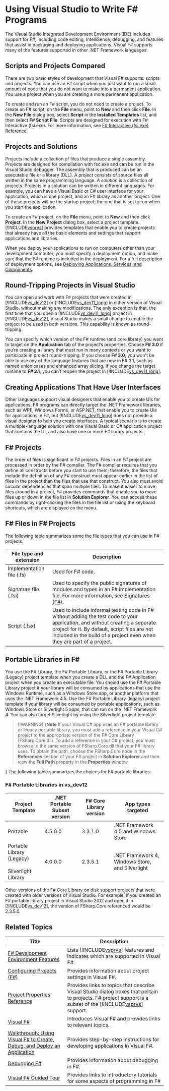 # Using Visual Studio to Write F# Programs

The Visual Studio Integrated Development Environment (IDE) includes support for F#, including code editing, IntelliSense, debugging, and features that assist in packaging and deploying applications. Visual F# supports many of the features supported in other .NET Framework languages.


## Scripts and Projects Compared
There are two basic styles of development that Visual F# supports: scripts and projects. You can use an F# script when you just want to run a small amount of code that you do not want to make into a permanent application. You use a project when you are creating a more permanent application.

To create and run an F# script, you do not need to create a project. To create an F# script, on the **File** menu, point to **New** and then click **File**. In the **New File** dialog box, select **Script** in the **Installed Templates** list, and then select **F# Script File**. Scripts are designed for execution with F# Interactive (fsi.exe). For more information, see [F&#35; Interactive &#40;fsi.exe&#41; Reference](FSharp+Interactive+%28fsi.exe%29+Reference.md).


## Projects and Solutions
Projects include a collection of files that produce a single assembly. Projects are designed for compilation with fsc.exe and can be run in the Visual Studio debugger. The assembly that is produced can be an executable file or a library (DLL). A project consists of source files all written in the same programming language. A *solution* is a collection of projects. Projects in a solution can be written in different languages. For example, you can have a Visual Basic or C# user interface for your application, which is one project, and an F# library as another project. One of these projects will be the startup project: the one that is set to run when you start the application.

To create an F# project, on the **File** menu, point to **New** and then click **Project**. In the **New Project** dialog box, select a project template. [!INCLUDE[vsprvs](../Token/vsprvs_md.md)] provides templates that enable you to create projects that already have all the basic elements and settings that support applications and libraries.

When you deploy your applications to run on computers other than your development computer, you must specify a deployment option, and make sure that the F# runtime is included in the deployment. For a full description of deployment options, see [Deploying Applications, Services, and Components](Deploying+Applications%2C+Services%2C+and+Components.md).


## Round-Tripping Projects in Visual Studio
You can open and work with F# projects that were created in [!INCLUDE[vs_dev12](../Token/vs_dev12_md.md)] or [!INCLUDE[vs_dev11_long](../Token/vs_dev11_long_md.md)] in either version of Visual Studio, without making any modifications. The only exception is that, the first time that you open a [!INCLUDE[vs_dev11_long](../Token/vs_dev11_long_md.md)] project in [!INCLUDE[vs_dev12](../Token/vs_dev12_md.md)], Visual Studio makes a small change to enable the project to be used in both versions. This capability is known as round-tripping.

You can specify which version of the F# runtime (and core library) you want to target on the **Application** tab of the project’s properties. Choose **F# 3.0** if you’re creating a library that must run in many contexts or you want to participate in project round-tripping. If you choose **F# 3.0**, you won't be able to use any of the language features that are new in F# 3.1, such as named union cases and enhanced array slicing. If you change the target runtime to **F# 3.1**, you can’t reopen the project in [!INCLUDE[vs_dev11_long](../Token/vs_dev11_long_md.md)].


## Creating Applications That Have User Interfaces
Other languages support visual designers that enable you to create UIs for applications. F# programs can directly target the .NET Framework libraries, such as WPF, Windows Forms, or ASP.NET, that enable you to create UIs for applications in F#, but [!INCLUDE[vs_dev11_long](../Token/vs_dev11_long_md.md)] does not provide a visual designer to help you create interfaces. A typical scenario is to create a multiple-language solution with one Visual Basic or C# application project that contains the UI, and also have one or more F# library projects.


## F# Projects
The order of files is significant in F# projects. Files in an F# project are processed in order by the F# compiler. The F# compiler requires that you define all constructs before you start to use them; therefore, the files that include the definition of any F# construct must appear earlier in the list of files in the project than the files that use that construct. You also must avoid circular dependencies that span multiple files. To make it easier to move files around in a project, F# provides commands that enable you to move files up or down in the file list in **Solution Explorer**. You can access these commands by right-clicking the files in the file list or using the keyboard shortcuts, which are displayed on the menu.


## F# Files in F# Projects
The following table summarizes some the file types that you can use in F# projects.



|File type and extension|Description|
|-----------------------|-----------|
|Implementation file (.fs)|Used for F# code.|
|Signature file (.fsi)|Used to specify the public signatures of modules and types in an F# implementation file. For more information, see [Signatures &#40;F&#35;&#41;](Signatures+%28FSharp%29.md).|
|Script (.fsx)|Used to include informal testing code in F# without adding the test code to your application, and without creating a separate project for it. By default, script files are not included in the build of a project even when they are part of a project.|

## Portable Libraries in F#
You use the F# Library, the F# Portable Library, or the F# Portable Library (Legacy) project template when you create a DLL and the F# Application project when you create an executable file. You should use the F# Portable Library project if your library will be consumed by applications that use the Windows Runtime, such as a Windows Store app, or another platform that uses the .NET Framework 4.5. Use the F# Portable Library (legacy) project template if your library will be consumed by portable applications, such as Windows Store or Silverlight 5 apps, that can run on the .NET Framework 4. You can also target Silverlight by using the Silverlight project template.


>[!WARNING] {**Note** If your Visual C# app uses an F# portable library or legacy portable library, you must add a reference in your Visual C# project to the appropriate version of the F# Core Library (FSharp.Core.dll). To add a reference in your C# project, you must browse to the same version of FSharp.Core.dll that your F# library uses. To obtain the path, choose the FSharp.Core node in the **References** section of your F# project in **Solution Explorer** and then view the **Full Path** property in the **Properties** window.

}
The following table summarizes the choices for F# portable libraries.


### F# Portable Libraries in vs_dev12


|Project Template|.NET Portable Subset version|F# Core Library version|App types targeted|
|----------------|----------------------------|-----------------------|------------------|
|Portable|4.5.0.0|3.3.1.0|.NET Framework 4.5 and Windows Store|
|Portable Library (Legacy)<br /><br />Silverlight Library|4.0.0.0|2.3.5.1|.NET Framework 4, Windows Store, and Silverlight|
Other versions of the F# Core Library on disk support projects that were created with older versions of Visual Studio. For example, if you created an F# portable library project in Visual Studio 2012 and open it in [!INCLUDE[vs_dev12](../Token/vs_dev12_md.md)], the version of FSharp.Core referenced would be 2.3.5.0.


## Related Topics


|Title|Description|
|-----|-----------|
|[F&#35; Development Environment Features](FSharp+Development+Environment+Features.md)|Lists [!INCLUDE[vsprvs](../Token/vsprvs_md.md)] features and indicates which are supported in Visual F#.|
|[Configuring Projects &#40;F&#35;&#41;](Configuring+Projects+%28FSharp%29.md)|Provides information about project settings in Visual F#.|
|[Project Properties Reference](Project+Properties+Reference.md)|Provides links to topics that describe Visual Studio dialog boxes that pertain to projects. F# project support is a subset of the [!INCLUDE[vsprvs](../Token/vsprvs_md.md)] support.|
|[Visual F&#35;](Visual+FSharp.md)|Introduces Visual F# and provides links to relevant topics.|
|[Walkthrough: Using Visual F&#35; to Create, Debug, and Deploy an Application](Walkthrough%3A+Using+Visual+FSharp+to+Create%2C+Debug%2C+and+Deploy+an+Application.md)|Provides step-by-step instructions for developing applications in Visual F#.|
|[Debugging F&#35;](Debugging+FSharp.md)|Provides information about debugging in F#.|
|[Visual F&#35; Guided Tour](Visual+FSharp+Guided+Tour.md)|Provides links to introductory tutorials for some aspects of programming in F#|
